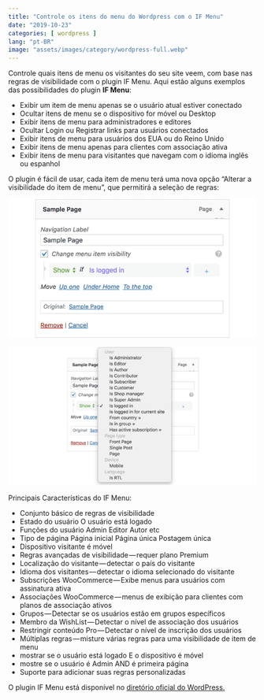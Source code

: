```yaml
---
title: "Controle os itens do menu do Wordpress com o IF Menu"
date: "2019-10-23"
categories: [ wordpress ]
lang: "pt-BR"
image: "assets/images/category/wordpress-full.webp"
---
```


Controle quais itens de menu os visitantes do seu site veem, com base nas regras de visibilidade com o plugin IF Menu. Aqui estão alguns exemplos das possibilidades do plugin **IF Menu**:

- Exibir um item de menu apenas se o usuário atual estiver conectado
- Ocultar itens de menu se o dispositivo for móvel ou Desktop
- Exibir itens de menu para administradores e editores
- Ocultar Login ou Registrar links para usuários conectados
- Exibir itens de menu para usuários dos EUA ou do Reino Unido
- Exibir itens de menu apenas para clientes com associação ativa
- Exibir itens de menu para visitantes que navegam com o idioma inglês ou espanhol

O plugin é fácil de usar, cada item de menu terá uma nova opção “Alterar a visibilidade do item de menu”, que permitirá a seleção de regras:

![Controle a visibilidade de itens do menu do Wordpress com o IF Menu](/assets/images/0_XDRYK-3Xria8B43L.png)

![Controle a visibilidade de itens do menu do Wordpress com o IF Menu](/assets/images/0_VyvqKHLvD1EPv7s4.png)

Principais Características do IF Menu:

- Conjunto básico de regras de visibilidade
- Estado do usuário O usuário está logado
- Funções do usuário Admin Editor Autor etc
- Tipo de página Página inicial Página única Postagem única
- Dispositivo visitante é móvel
- Regras avançadas de visibilidade — requer plano Premium
- Localização do visitante — detectar o país do visitante
- Idioma dos visitantes — detectar o idioma selecionado do visitante
- Subscrições WooCommerce — Exibe menus para usuários com assinatura ativa
- Associações WooCommerce — menus de exibição para clientes com planos de associação ativos
- Grupos — Detectar se os usuários estão em grupos específicos
- Membro da WishList — Detectar o nível de associação dos usuários
- Restringir conteúdo Pro — Detectar o nível de inscrição dos usuários
- Múltiplas regras — misture várias regras para uma visibilidade de item de menu
- mostrar se o usuário está logado E o dispositivo é móvel
- mostre se o usuário é Admin AND é primeira página
- Suporte para adicionar suas regras personalizadas

O plugin IF Menu está disponível no [diretório oficial do WordPress.](https://br.wordpress.org/plugins/if-menu/)
